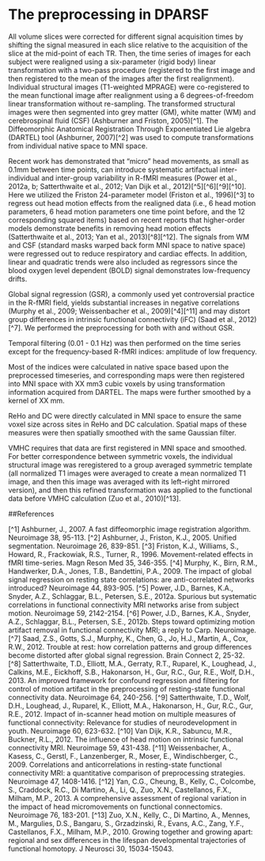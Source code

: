 # The preprocessing in DPARSF

All volume slices were corrected for different signal acquisition times by shifting the signal measured in each slice relative to the acquisition of the slice at the mid-point of each TR. Then, the time series of images for each subject were realigned using a six-parameter (rigid body) linear transformation with a two-pass procedure (registered to the first image and then registered to the mean of the images after the first realignment). Individual structural images (T1-weighted MPRAGE) were co-registered to the mean functional image after realignment using a 6 degrees-of-freedom linear transformation without re-sampling. The transformed structural images were then segmented into grey matter (GM), white matter (WM) and cerebrospinal fluid (CSF) (Ashburner and Friston, 2005)[^1]. The Diffeomorphic Anatomical Registration Through Exponentiated Lie algebra (DARTEL) tool (Ashburner, 2007)[^2] was used to compute transformations from individual native space to MNI space.

Recent work has demonstrated that “micro” head movements, as small as 0.1mm between time points, can introduce systematic artifactual inter-individual and inter-group variability in R-fMRI measures (Power et al., 2012a, b; Satterthwaite et al., 2012; Van Dijk et al., 2012)[^5][^6][^9][^10]. Here we utilized the Friston 24-parameter model (Friston et al., 1996)[^3] to regress out head motion effects from the realigned data (i.e., 6 head motion parameters, 6 head motion parameters one time point before, and the 12 corresponding squared items) based on recent reports that higher-order models demonstrate benefits in removing head motion effects (Satterthwaite et al., 2013; Yan et al., 2013)[^8][^12]. The signals from WM and CSF (standard masks warped back form MNI space to native space) were regressed out to reduce respiratory and cardiac effects. In addition, linear and quadratic trends were also included as regressors since the blood oxygen level dependent (BOLD) signal demonstrates low-frequency drifts. 

Global signal regression (GSR), a commonly used yet controversial practice in the R-fMRI field, yields substantial increases in negative correlations (Murphy et al., 2009; Weissenbacher et al., 2009)[^4][^11] and may distort group differences in intrinsic functional connectivity (iFC) (Saad et al., 2012)[^7]. We performed the preprocessing for both with and without GSR.

Temporal filtering (0.01 - 0.1 Hz) was then performed on the time series except for the frequency-based R-fMRI indices: amplitude of low frequency.

Most of the indices were calculated in native space based upon the preprocessed timeseries, and corresponding maps were then registered into MNI space with XX mm3 cubic voxels by using transformation information acquired from DARTEL. The maps were further smoothed by a kernel of XX mm. 

ReHo and DC were directly calculated in MNI space to ensure the same voxel size across sites in ReHo and DC calculation. Spatial maps of these measures were then spatially smoothed with the same Gaussian filter.

VMHC requires that data are first registered in MNI space and smoothed. For better correspondence between symmetric voxels, the individual structural image was reregistered to a group averaged symmetric template (all normalized T1 images were averaged to create a mean normalized T1 image, and then this image was averaged with its left–right mirrored version), and then this refined transformation was applied to the functional data before VMHC calculation (Zuo et al., 2010)[^13]. 

##References

[^1] Ashburner, J., 2007. A fast diffeomorphic image registration algorithm. Neuroimage 38, 95-113.
[^2] Ashburner, J., Friston, K.J., 2005. Unified segmentation. Neuroimage 26, 839-851.
[^3] Friston, K.J., Williams, S., Howard, R., Frackowiak, R.S., Turner, R., 1996. Movement-related effects in fMRI time-series. Magn Reson Med 35, 346-355.
[^4] Murphy, K., Birn, R.M., Handwerker, D.A., Jones, T.B., Bandettini, P.A., 2009. The impact of global signal regression on resting state correlations: are anti-correlated networks introduced? Neuroimage 44, 893-905.
[^5] Power, J.D., Barnes, K.A., Snyder, A.Z., Schlaggar, B.L., Petersen, S.E., 2012a. Spurious but systematic correlations in functional connectivity MRI networks arise from subject motion. Neuroimage 59, 2142-2154.
[^6] Power, J.D., Barnes, K.A., Snyder, A.Z., Schlaggar, B.L., Petersen, S.E., 2012b. Steps toward optimizing motion artifact removal in functional connectivity MRI; a reply to Carp. Neuroimage.
[^7] Saad, Z.S., Gotts, S.J., Murphy, K., Chen, G., Jo, H.J., Martin, A., Cox, R.W., 2012. Trouble at rest: how correlation patterns and group differences become distorted after global signal regression. Brain Connect 2, 25-32.
[^8] Satterthwaite, T.D., Elliott, M.A., Gerraty, R.T., Ruparel, K., Loughead, J., Calkins, M.E., Eickhoff, S.B., Hakonarson, H., Gur, R.C., Gur, R.E., Wolf, D.H., 2013. An improved framework for confound regression and filtering for control of motion artifact in the preprocessing of resting-state functional connectivity data. Neuroimage 64, 240-256.
[^9] Satterthwaite, T.D., Wolf, D.H., Loughead, J., Ruparel, K., Elliott, M.A., Hakonarson, H., Gur, R.C., Gur, R.E., 2012. Impact of in-scanner head motion on multiple measures of functional connectivity: Relevance for studies of neurodevelopment in youth. Neuroimage 60, 623-632.
[^10] Van Dijk, K.R., Sabuncu, M.R., Buckner, R.L., 2012. The influence of head motion on intrinsic functional connectivity MRI. Neuroimage 59, 431-438.
[^11] Weissenbacher, A., Kasess, C., Gerstl, F., Lanzenberger, R., Moser, E., Windischberger, C., 2009. Correlations and anticorrelations in resting-state functional connectivity MRI: a quantitative comparison of preprocessing strategies. Neuroimage 47, 1408-1416.
[^12] Yan, C.G., Cheung, B., Kelly, C., Colcombe, S., Craddock, R.C., Di Martino, A., Li, Q., Zuo, X.N., Castellanos, F.X., Milham, M.P., 2013. A comprehensive assessment of regional variation in the impact of head micromovements on functional connectomics. Neuroimage 76, 183-201.
[^13] Zuo, X.N., Kelly, C., Di Martino, A., Mennes, M., Margulies, D.S., Bangaru, S., Grzadzinski, R., Evans, A.C., Zang, Y.F., Castellanos, F.X., Milham, M.P., 2010. Growing together and growing apart: regional and sex differences in the lifespan developmental trajectories of functional homotopy. J Neurosci 30, 15034-15043.
